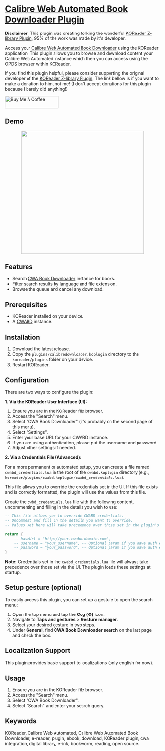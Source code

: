 # [Calibre Web Automated Book Downloader Plugin](https://github.com/ZlibraryKO/zlibrary.koplugin)

**Disclaimer:** This plugin was creating forking the wonderful [KOReader Z-library Plugin](https://github.com/ZlibraryKO/zlibrary.koplugin), 95% of the work was made by it's developer.

Access your [Calibre Web Automated Book Downloader](https://github.com/calibrain/calibre-web-automated-book-downloader) using the KOReader application. This plugin allows you to browse and download content your Calibre Web Automated instance which then you can access using the OPDS browser within KOReader.

If you find this plugin helpful, please consider supporting the original developer of the [KOReader Z-library Plugin](https://github.com/ZlibraryKO/zlibrary.koplugin). The link bellow is if you want to make a donation to him, not me! (I don't accept donations for this plugin because I barely did anything!)

<a href="https://buymeacoffee.com/zlibraryko" target="_blank"><img src="https://cdn.buymeacoffee.com/buttons/default-orange.png" alt="Buy Me A Coffee" height="41" width="174"></a>

## Demo

<div align="center">
  <img src="assets/search_and_download.gif" width="400">
</div>


## Features

*   Search [CWA Book Downloader](https://github.com/calibrain/calibre-web-automated-book-downloader) instance for books.
*   Filter search results by language and file extension.
*   Browse the queue and cancel any download.


## Prerequisites

*   KOReader installed on your device.
*   A [CWABD](https://github.com/calibrain/calibre-web-automated-book-downloader) instance.

## Installation

1.  Download the latest release.
2.  Copy the `plugins/calibredownloader.koplugin` directory to the `koreader/plugins` folder on your device.
3.  Restart KOReader.

## Configuration

There are two ways to configure the plugin:

**1. Via the KOReader User Interface (UI):**

1.  Ensure you are in the KOReader file browser.
2.  Access the "Search" menu.
3.  Select "CWA Book Downloader" (it's probably on the second page of this menu).
4.  Select "Settings".
5.  Enter your base URL for your CWABD instance.
6.  If you are using authentication, please put the username and password.
7.  Adjust other settings if needed.

**2. Via a Credentials File (Advanced):**

For a more permanent or automated setup, you can create a file named `cwabd_credentials.lua` in the root of the `cwabd.koplugin` directory (e.g., `koreader/plugins/cwabd.koplugin/cwabd_credentials.lua`).

This file allows you to override the credentials set in the UI. If this file exists and is correctly formatted, the plugin will use the values from this file.

Create the `cwbd_credentials.lua` file with the following content, uncommenting and filling in the details you wish to use:

```lua
-- This file allows you to override CWABD credentials.
-- Uncomment and fill in the details you want to override.
-- Values set here will take precedence over those set in the plugin's UI.

return {
    -- baseUrl = "http://your.cwabd.domain.com",
    -- username = "your_username", -- Optional param if you have auth enabled
    -- password = "your_password", -- Optional param if you have auth enabled
}
```

**Note:** Credentials set in the `cwabd_credentials.lua` file will always take precedence over those set via the UI. The plugin loads these settings at startup.

## Setup gesture (optional)

To easily access this plugin, you can set up a gesture to open the search menu:

1.  Open the top menu and tap the **Cog (⚙️)** icon.
2.  Navigate to **Taps and gestures** > **Gesture manager**.
3.  Select your desired gesture in two steps.
4.  Under **General**, find **CWA Book Downloader search** on the last page and check the box.


## Localization Support

This plugin provides basic support to localizations (only english for now).

## Usage

1.  Ensure you are in the KOReader file browser.
2.  Access the "Search" menu.
3.  Select "CWA Book Downloader".
4.  Select "Search" and enter your search query.

## Keywords

KOReader, Calibre Web Automated, Calibre Web Automated Book Downloader, e-reader, plugin, ebook, download, KOReader plugin, cwa integration, digital library, e-ink, bookworm, reading, open source.
